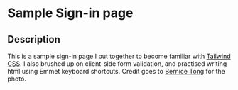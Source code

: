 # Sample Sign-in page

## Description

This is a sample sign-in page I put together to become familiar with [Tailwind CSS](https://tailwindcss.com).
I also brushed up on client-side form validation, and practised writing html using Emmet keyboard shortcuts.
Credit goes to [Bernice Tong](https://unsplash.com/@bernicehtong) for the photo.








